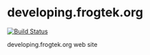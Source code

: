 # developing.frogtek.org
[![Build Status](https://travis-ci.org/Frogtek/developing-site.svg)](https://travis-ci.org/Frogtek/developing-site)

developing.frogtek.org web site
